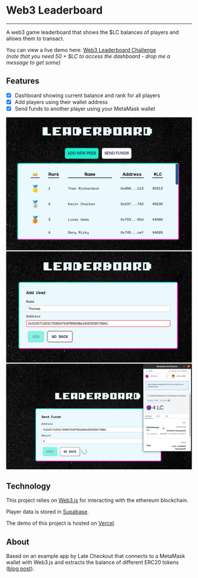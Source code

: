 # Web3 Leaderboard

---

A web3 game leaderboard that shows the $LC balances of players and allows them to transact.

You can view a live demo here: [Web3 Leaderboard Challenge](https://web3-leaderboard-challenge.vercel.app/)  
*(note that you need 50 + $LC to access the dashboard - drop me a message to get some)*

## Features

- [x] Dashboard showing current balance and rank for all players
- [x] Add players using their wallet address
- [x] Send funds to another player using your MetaMask wallet

![Screenshot of Leaderboard](/assets/Leaderboard.png "Leaderboard")
![Screenshot of Add User Screen](/assets/AddingUserWithFormValidation.png "Add User")
![Screenshot of Transaction Screen](/assets/SendingFunds.png "$LC Transaction")

## Technology

This project relies on [Web3.js](https://web3js.readthedocs.io/) for interacting with the ethereum blockchain.

Player data is stored in [Supabase](https://supabase.com/).

The demo of this project is hosted on [Vercel](https://vercel.com/).

## About

Based on an example app by Late Checkout that connects to a MetaMask wallet with Web3.js and extracts the balance of different ERC20 tokens ([blog post](https://blog.etereo.io/how-to-read-the-balance-of-your-metamask-wallet-with-web3-js-6d4c4c364225)).
